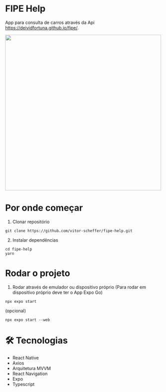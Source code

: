 # FIPE Help
App para consulta de carros através da Api https://deividfortuna.github.io/fipe/.

<a href="#" target="_blank">
  <img style="height: 500px" src="https://github.com/vitor-scheffer/fipe-help/assets/103120313/840b836c-6e2a-47f1-9a6e-0fe2ee6f03cc"></img>
</a>

# Por onde começar

1. Clonar repositório

```console
git clone https://github.com/vitor-scheffer/fipe-help.git
```

2. Instalar dependências

```console
cd fipe-help
yarn
```

# Rodar o projeto

1. Rodar através de emulador ou dispositivo próprio
   (Para rodar em dispositivo próprio deve ter o App Expo Go)

```console
npx expo start
```
(opcional)
```console
npx expo start --web
```

# 🛠️ Tecnologias

<ul>
  <li>React Native</li>
  <li>Axios</li>
  <li>Arquitetura MVVM</li>
  <li>React Navigation</li>
  <li>Expo</li>
  <li>Typescript</li>
</ul>


